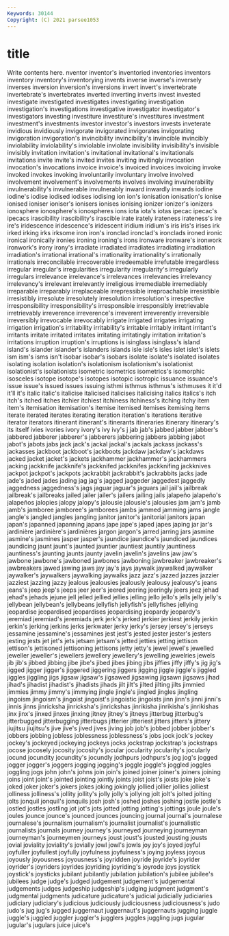 ```yaml
---
Keywords: 30144
Copyright: (C) 2021 parsee1053
---
```


# title

Write contents here.
nventor inventor's inventoried inventories inventors inventory inventory's
inventorying invents inverse inverse's inversely inverses inversion inversion's inversions invert
invert's invertebrate invertebrate's invertebrates inverted inverting inverts invest invested investigate
investigated investigates investigating investigation investigation's investigations investigative investigator investigator's investigators
investing investiture investiture's investitures investment investment's investments investor investor's investors
invests inveterate invidious invidiously invigorate invigorated invigorates invigorating invigoration invigoration's
invincibility invincibility's invincible invincibly inviolability inviolability's inviolable inviolate invisibility invisibility's
invisible invisibly invitation invitation's invitational invitational's invitationals invitations invite invite's
invited invites inviting invitingly invocation invocation's invocations invoice invoice's invoiced
invoices invoicing invoke invoked invokes invoking involuntarily involuntary involve involved
involvement involvement's involvements involves involving invulnerability invulnerability's invulnerable invulnerably inward
inwardly inwards iodine iodine's iodise iodised iodises iodising ion ion's
ionisation ionisation's ionise ionised ioniser ioniser's ionisers ionises ionising ionizer
ionizer's ionizers ionosphere ionosphere's ionospheres ions iota iota's iotas ipecac
ipecac's ipecacs irascibility irascibility's irascible irate irately irateness irateness's ire
ire's iridescence iridescence's iridescent iridium iridium's iris iris's irises irk
irked irking irks irksome iron iron's ironclad ironclad's ironclads ironed
ironic ironical ironically ironies ironing ironing's irons ironware ironware's ironwork
ironwork's irony irony's irradiate irradiated irradiates irradiating irradiation irradiation's irrational
irrational's irrationality irrationality's irrationally irrationals irreconcilable irrecoverable irredeemable irrefutable irregardless
irregular irregular's irregularities irregularity irregularity's irregularly irregulars irrelevance irrelevance's irrelevances
irrelevancies irrelevancy irrelevancy's irrelevant irrelevantly irreligious irremediable irremediably irreparable irreparably
irreplaceable irrepressible irreproachable irresistible irresistibly irresolute irresolutely irresolution irresolution's irrespective
irresponsibility irresponsibility's irresponsible irresponsibly irretrievable irretrievably irreverence irreverence's irreverent irreverently
irreversible irreversibly irrevocable irrevocably irrigate irrigated irrigates irrigating irrigation irrigation's
irritability irritability's irritable irritably irritant irritant's irritants irritate irritated irritates
irritating irritatingly irritation irritation's irritations irruption irruption's irruptions is isinglass
isinglass's island island's islander islander's islanders islands isle isle's isles
islet islet's islets ism ism's isms isn't isobar isobar's isobars
isolate isolate's isolated isolates isolating isolation isolation's isolationism isolationism's isolationist
isolationist's isolationists isometric isometrics isometrics's isomorphic isosceles isotope isotope's isotopes
isotopic isotropic issuance issuance's issue issue's issued issues issuing isthmi
isthmus isthmus's isthmuses it it'd it'll it's italic italic's italicise
italicised italicises italicising italics italics's itch itch's itched itches itchier
itchiest itchiness itchiness's itching itchy item item's itemisation itemisation's itemise
itemised itemises itemising items iterate iterated iterates iterating iteration iteration's
iterations iterative iterator iterators itinerant itinerant's itinerants itineraries itinerary itinerary's
its itself ivies ivories ivory ivory's ivy ivy's j jab
jab's jabbed jabber jabber's jabbered jabberer jabberer's jabberers jabbering jabbers
jabbing jabot jabot's jabots jabs jack jack's jackal jackal's jackals
jackass jackass's jackasses jackboot jackboot's jackboots jackdaw jackdaw's jackdaws jacked
jacket jacket's jackets jackhammer jackhammer's jackhammers jacking jackknife jackknife's jackknifed
jackknifes jackknifing jackknives jackpot jackpot's jackpots jackrabbit jackrabbit's jackrabbits jacks
jade jade's jaded jades jading jag jag's jagged jaggeder jaggedest
jaggedly jaggedness jaggedness's jags jaguar jaguar's jaguars jail jail's jailbreak
jailbreak's jailbreaks jailed jailer jailer's jailers jailing jails jalapeño jalapeño's
jalapeños jalopies jalopy jalopy's jalousie jalousie's jalousies jam jam's jamb
jamb's jamboree jamboree's jamborees jambs jammed jamming jams jangle jangle's
jangled jangles jangling janitor janitor's janitorial janitors japan japan's japanned
japanning japans jape jape's japed japes japing jar jar's jardinière
jardinière's jardinières jargon jargon's jarred jarring jars jasmine jasmine's jasmines
jasper jasper's jaundice jaundice's jaundiced jaundices jaundicing jaunt jaunt's jaunted
jauntier jauntiest jauntily jauntiness jauntiness's jaunting jaunts jaunty javelin javelin's
javelins jaw jaw's jawbone jawbone's jawboned jawbones jawboning jawbreaker jawbreaker's
jawbreakers jawed jawing jaws jay jay's jays jaywalk jaywalked jaywalker
jaywalker's jaywalkers jaywalking jaywalks jazz jazz's jazzed jazzes jazzier jazziest
jazzing jazzy jealous jealousies jealously jealousy jealousy's jeans jeans's jeep
jeep's jeeps jeer jeer's jeered jeering jeeringly jeers jeez jehad
jehad's jehads jejune jell jelled jellied jellies jelling jello jello's
jells jelly jelly's jellybean jellybean's jellybeans jellyfish jellyfish's jellyfishes jellying
jeopardise jeopardised jeopardises jeopardising jeopardy jeopardy's jeremiad jeremiad's jeremiads jerk
jerk's jerked jerkier jerkiest jerkily jerkin jerkin's jerking jerkins jerks
jerkwater jerky jerky's jersey jersey's jerseys jessamine jessamine's jessamines jest
jest's jested jester jester's jesters jesting jests jet jet's jets
jetsam jetsam's jetted jetties jetting jettison jettison's jettisoned jettisoning jettisons
jetty jetty's jewel jewel's jewelled jeweller jeweller's jewellers jewellery jewellery's
jewelling jewelries jewels jib jib's jibbed jibbing jibe jibe's jibed
jibes jibing jibs jiffies jiffy jiffy's jig jig's jigged jigger
jigger's jiggered jiggering jiggers jigging jiggle jiggle's jiggled jiggles jiggling
jigs jigsaw jigsaw's jigsawed jigsawing jigsawn jigsaws jihad jihad's jihadist
jihadist's jihadists jihads jilt jilt's jilted jilting jilts jimmied jimmies
jimmy jimmy's jimmying jingle jingle's jingled jingles jingling jingoism jingoism's
jingoist jingoist's jingoistic jingoists jinn jinn's jinni jinni's jinnis jinns
jinricksha jinricksha's jinrickshas jinrikisha jinrikisha's jinrikishas jinx jinx's jinxed jinxes
jinxing jitney jitney's jitneys jitterbug jitterbug's jitterbugged jitterbugging jitterbugs jitterier
jitteriest jitters jitters's jittery jiujitsu jiujitsu's jive jive's jived jives
jiving job job's jobbed jobber jobber's jobbers jobbing jobless joblessness
joblessness's jobs jock jock's jockey jockey's jockeyed jockeying jockeys jocks
jockstrap jockstrap's jockstraps jocose jocosely jocosity jocosity's jocular jocularity jocularity's
jocularly jocund jocundity jocundity's jocundly jodhpurs jodhpurs's jog jog's jogged
jogger jogger's joggers jogging jogging's joggle joggle's joggled joggles joggling
jogs john john's johns join join's joined joiner joiner's joiners
joining joins joint joint's jointed jointing jointly joints joist joist's
joists joke joke's joked joker joker's jokers jokes joking jokingly
jollied jollier jollies jolliest jolliness jolliness's jollity jollity's jolly jolly's
jollying jolt jolt's jolted jolting jolts jonquil jonquil's jonquils josh
josh's joshed joshes joshing jostle jostle's jostled jostles jostling jot
jot's jots jotted jotting jotting's jottings joule joule's joules jounce
jounce's jounced jounces jouncing journal journal's journalese journalese's journalism journalism's
journalist journalist's journalistic journalists journals journey journey's journeyed journeying journeyman
journeyman's journeymen journeys joust joust's jousted jousting jousts jovial joviality
joviality's jovially jowl jowl's jowls joy joy's joyed joyful joyfuller
joyfullest joyfully joyfulness joyfulness's joying joyless joyous joyously joyousness joyousness's
joyridden joyride joyride's joyrider joyrider's joyriders joyrides joyriding joyriding's joyrode
joys joystick joystick's joysticks jubilant jubilantly jubilation jubilation's jubilee jubilee's
jubilees judge judge's judged judgement judgement's judgemental judgements judges judgeship
judgeship's judging judgment judgment's judgmental judgments judicature judicature's judicial judicially
judiciaries judiciary judiciary's judicious judiciously judiciousness judiciousness's judo judo's jug
jug's jugged juggernaut juggernaut's juggernauts jugging juggle juggle's juggled juggler
juggler's jugglers juggles juggling jugs jugular jugular's jugulars juice juice's
